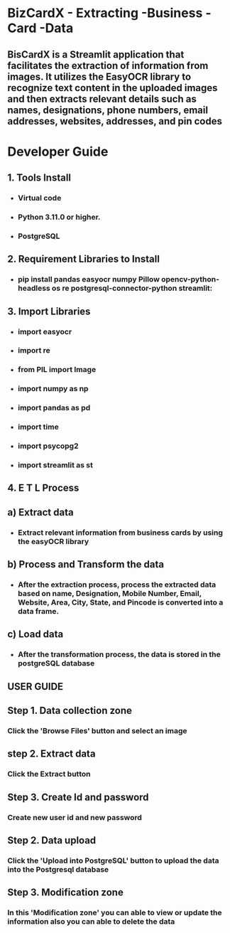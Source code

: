 # BizCardX - Extracting -Business -Card -Data

## BisCardX is a Streamlit application that facilitates the extraction of information from images. It utilizes the EasyOCR library to recognize text content in the uploaded images and then extracts relevant details such as names, designations, phone numbers, email addresses, websites, addresses, and pin codes

# Developer Guide
## 1. Tools Install
* ###   Virtual code
* ###   Python 3.11.0 or higher.
* ###   PostgreSQL

## 2. Requirement Libraries to Install
* ###  pip install pandas easyocr numpy Pillow opencv-python-headless os re  postgresql-connector-python streamlit:

## 3. Import Libraries
* ### import easyocr
* ### import re
* ### from PIL import Image
* ### import numpy as np
* ### import pandas as pd
* ### import time
* ### import psycopg2
* ### import streamlit as st

## 4. E T L Process
## a) Extract data
* ### Extract relevant information from business cards by using the easyOCR library
## b) Process and Transform the data
* ### After the extraction process, process the extracted data based on name, Designation, Mobile Number, Email, Website, Area, City, State, and Pincode is converted into a data frame.
## c) Load data
* ### After the transformation process, the data is stored in the postgreSQL database
## USER GUIDE

## Step 1. Data collection zone
### Click the 'Browse Files' button and select an image
## step 2. Extract data 
### Click the Extract button 
## Step 3. Create Id and password
### Create new user id and new password 
## Step 2. Data upload
### Click the 'Upload into PostgreSQL' button to upload the data into the Postgresql database
## Step 3. Modification zone
### In this 'Modification zone' you can able to view or update the information also you can able to delete the data





